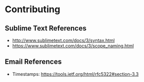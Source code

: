 # Contributing

## Sublime Text References

* http://www.sublimetext.com/docs/3/syntax.html
* https://www.sublimetext.com/docs/3/scope_naming.html

## Email References

* Timestamps: https://tools.ietf.org/html/rfc5322#section-3.3
